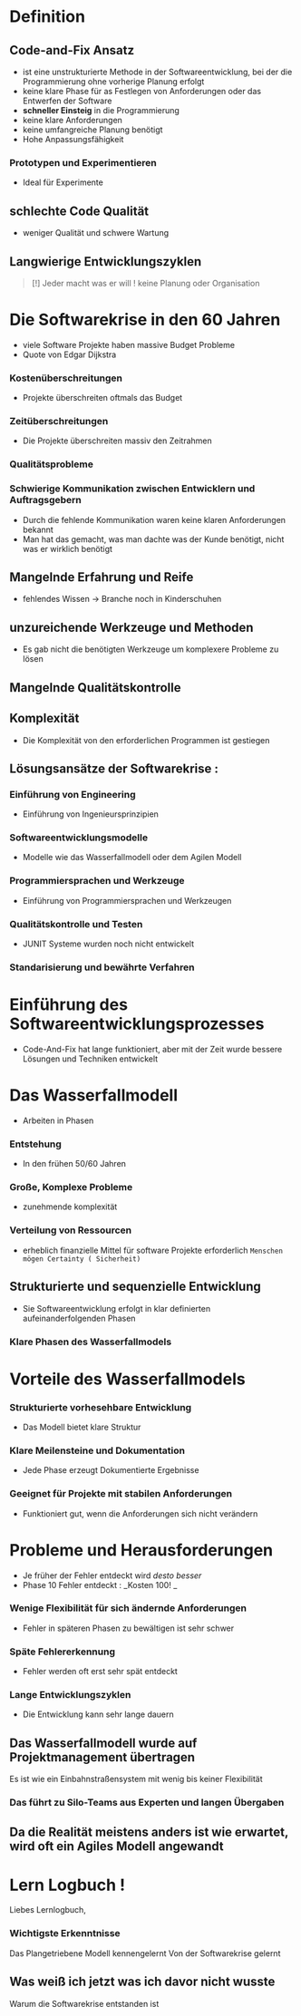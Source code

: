 # Definition
## Code-and-Fix Ansatz 
- ist eine unstrukturierte Methode in der Softwareentwicklung, bei der die Programmierung ohne vorherige Planung erfolgt
- keine klare Phase für as Festlegen von Anforderungen oder das Entwerfen der Software
- **schneller Einsteig** in die Programmierung 
- keine klare Anforderungen
- keine umfangreiche Planung benötigt
- Hohe Anpassungsfähigkeit
### Prototypen und Experimentieren 
- Ideal für Experimente
## schlechte Code Qualität
- weniger Qualität und schwere Wartung
## Langwierige Entwicklungszyklen
> [!] Jeder macht was er will !
> keine Planung oder Organisation 
> 
# Die Softwarekrise in den 60 Jahren
- viele Software Projekte haben massive Budget Probleme 
- Quote von Edgar Dijkstra 
### Kostenüberschreitungen
- Projekte überschreiten oftmals das Budget 

### Zeitüberschreitungen
- Die Projekte überschreiten massiv den Zeitrahmen

### Qualitätsprobleme 
### Schwierige Kommunikation zwischen Entwicklern und Auftragsgebern
- Durch die fehlende Kommunikation waren keine klaren Anforderungen bekannt
- Man hat das gemacht, was man dachte was der Kunde benötigt, nicht was er wirklich benötigt

## Mangelnde Erfahrung und Reife
- fehlendes Wissen -> Branche noch in Kinderschuhen

## unzureichende Werkzeuge und Methoden
- Es gab nicht die benötigten Werkzeuge um komplexere Probleme zu lösen

## Mangelnde Qualitätskontrolle

## Komplexität
- Die Komplexität von den erforderlichen Programmen ist gestiegen

## Lösungsansätze der Softwarekrise :
### Einführung von Engineering 
- Einführung von Ingenieursprinzipien

### Softwareentwicklungsmodelle
- Modelle wie das Wasserfallmodell oder dem Agilen Modell

### Programmiersprachen und Werkzeuge 
- Einführung von Programmiersprachen und Werkzeugen 

### Qualitätskontrolle und Testen
- JUNIT Systeme wurden noch nicht entwickelt

### Standarisierung und bewährte Verfahren

# Einführung des Softwareentwicklungsprozesses
- Code-And-Fix hat lange funktioniert, aber mit der Zeit wurde bessere Lösungen und Techniken entwickelt


# Das Wasserfallmodell
- Arbeiten in Phasen 

### Entstehung
- In den frühen 50/60 Jahren

### Große, Komplexe Probleme
- zunehmende komplexität

### Verteilung von Ressourcen
- erheblich finanzielle Mittel für software Projekte erforderlich 
	`Menschen mögen Certainty ( Sicherheit) `


## Strukturierte und sequenzielle Entwicklung 
- Sie Softwareentwicklung erfolgt in klar definierten aufeinanderfolgenden Phasen

### Klare Phasen des Wasserfallmodels


# Vorteile des Wasserfallmodels 
### Strukturierte vorhesehbare Entwicklung 
- Das Modell bietet klare Struktur

### Klare Meilensteine und Dokumentation
- Jede Phase erzeugt Dokumentierte Ergebnisse

### Geeignet für Projekte mit stabilen Anforderungen
- Funktioniert gut, wenn die Anforderungen sich nicht verändern


# Probleme und Herausforderungen
- Je früher der Fehler entdeckt wird _desto besser_
- Phase 10 Fehler entdeckt : _Kosten 100! _
### Wenige Flexibilität für sich ändernde Anforderungen
- Fehler in späteren Phasen zu bewältigen ist sehr schwer 
### Späte Fehlererkennung 
- Fehler werden oft erst sehr spät entdeckt 

### Lange Entwicklungszyklen 
- Die Entwicklung kann sehr lange dauern

## Das Wasserfallmodell wurde auf Projektmanagement übertragen 
Es ist wie ein Einbahnstraßensystem mit wenig bis keiner Flexibilität

### Das führt zu Silo-Teams aus Experten und langen Übergaben


## Da die Realität meistens anders ist wie erwartet, wird oft ein Agiles Modell angewandt


# Lern Logbuch ! 
Liebes Lernlogbuch,
### Wichtigste Erkenntnisse
Das Plangetriebene Modell kennengelernt
Von der Softwarekrise gelernt

## Was weiß ich jetzt was ich davor nicht wusste
Warum die Softwarekrise entstanden ist 

